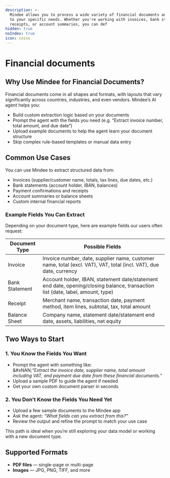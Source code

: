```yaml
---
description: >-
  Mindee allows you to process a wide variety of financial documents and adapts
  to your specific needs. Whether you're working with invoices, bank statements,
  receipts, or account summaries, you can def
hidden: true
noIndex: true
icon: coins
---
```


# Financial documents

## Why Use Mindee for Financial Documents?

Financial documents come in all shapes and formats, with layouts that vary significantly across countries, industries, and even vendors. Mindee’s AI agent helps you:

* Build custom extraction logic based on your documents
* Prompt the agent with the fields you need (e.g. “Extract invoice number, total amount, and due date”)
* Upload example documents to help the agent learn your document structure
* Skip complex rule-based templates or manual data entry

## Common Use Cases

You can use Mindee to extract structured data from:

* Invoices (supplier/customer name, totals, tax lines, due dates, etc.)
* Bank statements (account holder, IBAN, balances)
* Payment confirmations and receipts
* Account summaries or balance sheets
* Custom internal financial reports

### Example Fields You Can Extract

Depending on your document type, here are example fields our users often request:

| Document Type  | Possible Fields                                                                                                                |
| -------------- | ------------------------------------------------------------------------------------------------------------------------------ |
| Invoice        | Invoice number, date, supplier name, customer name, total (excl. VAT), VAT, total (incl. VAT), due date, currency              |
| Bank Statement | Account holder, IBAN, statement date/statement end date, opening/closing balance, transaction list (date, label, amount, type) |
| Receipt        | Merchant name, transaction date, payment method, item lines, subtotal, tax, total amount                                       |
| Balance Sheet  | Company name, statement date/statement end date, assets, liabilities, net equity                                               |

## Two Ways to Start

### 1. You Know the Fields You Want

* Prompt the agent with something like:\
  &#xNAN;_“Extract the invoice date, supplier name, total amount including VAT, and payment due date from these financial documents.”_
* Upload a sample PDF to guide the agent if needed
* Get your own custom document parser in seconds

### 2. You Don’t Know the Fields You Need Yet

* Upload a few sample documents to the Mindee app
* Ask the agent: _“What fields can you extract from this?”_
* Review the output and refine the prompt to match your use case

This path is ideal when you’re still exploring your data model or working with a new document type.

## Supported Formats

* **PDF files** — single-page or multi-page
* **Images** — JPG, PNG, TIFF, and more
